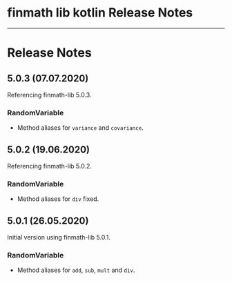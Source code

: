 finmath lib kotlin Release Notes
==========

****************************************

# Release Notes


## 5.0.3 (07.07.2020)

Referencing finmath-lib 5.0.3.

### RandomVariable

- Method aliases for `variance` and `covariance`.


## 5.0.2 (19.06.2020)

Referencing finmath-lib 5.0.2.

### RandomVariable

- Method aliases for `div` fixed.


## 5.0.1 (26.05.2020)

Initial version using finmath-lib 5.0.1.

### RandomVariable

- Method aliases for `add`, `sub`, `mult` and `div`.

